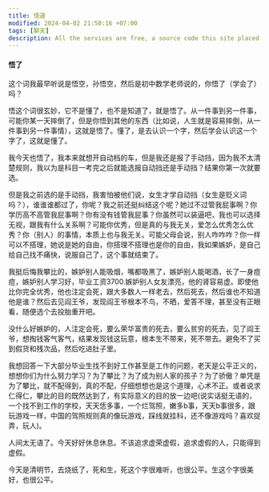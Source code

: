 ```yaml
---
title: 悟道
modified: 2024-04-02 21:50:16 +07:00
tags: [聊天]
description: All the services are free, a source code this site placed on github repository and intergration with netlify service, another service that you can use is github page for hosting your own static site.
---
```


####  悟了

这个词我最早听说是悟空，孙悟空，然后是初中数学老师说的，你悟了（学会了）吗？

悟这个词很玄妙，它不是懂了，也不是知道了，就是悟了。从一件事到另一件事，可能你某一天摔倒了，但是你悟到其他的东西（比如说，人生就是容易摔倒，从一件事到另一件事情），这就是悟了。懂了，是去认识一个字，然后学会认识这一个字了，这就是懂了。

​	我今天也悟了，我本来就想开自动档的车，但是我还是报了手动挡，因为我不太清楚规则，我以为是科目一考完之后就能选报自动挡还是手动挡？结果你第一次就要选。

​	但是我之前选的是手动挡，我害怕被他们说，女生才学自动挡（女生是贬义词吗？），谁谁谁都过了，你呢？我之前还挺纠结这个呢？她过不过管我屁事啊？你学历高不高管我屁事啊？你有没有钱管我屁事？你虽然可以装逼吧，我也可以选择无视，跟我有什么关系啊？可能你优秀，但是真的与我无关，爱怎么优秀怎么优秀？你（别人）的事情，本质上也与我无关。可能父母会说，别人咋咋咋？你一样可以不搭理，她说是她的自由，你搭理不搭理也是你的自由，我如果嫉妒，是自己给自己找不痛快，说服自己了，这个事就结束了。

​	我挺后悔我攀比的，嫉妒别人能吸烟，嘴都吸黑了，嫉妒别人能喝酒，长了一身痘痘，嫉妒别人学习好，毕业工资3700.嫉妒别人女友漂亮，他的肾容易虚。即使他比你完全优秀，他也注定会死，跟大多数人一样老去，然后死去，然后谁也不知道他是谁？然后去见阎王爷，发现阎王爷根本不鸟，不晒，爱答不理，甚至没有正眼看，随便选个去投胎重开吧。

没什么好嫉妒的，人注定会死，要么荣华富贵的死去，要么贫穷的死去，见了阎王爷，想掏钱客气客气，结果发现钱这玩意，根本生不带来，死不带去。避免不了买到假货和残次品，然后吃进肚子里。

我想回答一下大部分毕业生找不到好工作甚至是工作的问题，老天是公平正义的，想想你们为什么努力学习？为了攀比？为了成为别人家的孩子？为了骄傲？单凭是为了攀比，就不配得到，真的不配，仔细想想也是这个道理，心术不正。或者说求仁得仁，攀比的目的既然达到了，有实际意义的目的放一边吧(说实话挺无语的，一个找不到工作的学校，天天恁多事，一个烂驾照，嫩多b事，天天b事很多，跟玩游戏一样，中国的驾照规则真的像玩游戏，踩线就挂科，还不像游戏吗？喜欢捉弄，玩人)。

人间太无语了。今天好好休息休息。不该追求虚荣虚假，追求虚假的人，只能得到虚假。

​	今天是清明节，去烧纸了，死和生，死这个字很难听，也很公平。生这个字很美好，也很公平。









